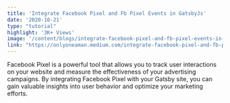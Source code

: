 ```yaml
---
title: 'Integrate Facebook Pixel and Fb Pixel Events in GatsbyJs'
date: '2020-10-21'
type: "tutorial"
highlight: '3K+ Views'
image: '/content/blogs/integrate-facebook-pixel-and-fb-pixel-events-in-gatsbyjs.png'
link: "https://onlyoneaman.medium.com/integrate-facebook-pixel-and-fb-pixel-events-in-gatsbyjs-5ac10e0bf7d1"
---
```


Facebook Pixel is a powerful tool that allows you to track user interactions on your website and measure the effectiveness of your advertising campaigns. By integrating Facebook Pixel with your Gatsby site, you can gain valuable insights into user behavior and optimize your marketing efforts.
